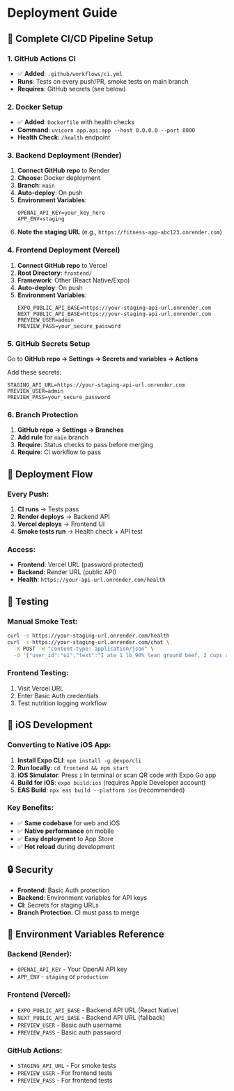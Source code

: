 # Deployment Guide

## 🚀 Complete CI/CD Pipeline Setup

### 1. GitHub Actions CI
- ✅ **Added**: `.github/workflows/ci.yml`
- **Runs**: Tests on every push/PR, smoke tests on main branch
- **Requires**: GitHub secrets (see below)

### 2. Docker Setup
- ✅ **Added**: `Dockerfile` with health checks
- **Command**: `uvicorn app.api:app --host 0.0.0.0 --port 8000`
- **Health Check**: `/health` endpoint

### 3. Backend Deployment (Render)
1. **Connect GitHub repo** to Render
2. **Choose**: Docker deployment
3. **Branch**: `main`
4. **Auto-deploy**: On push
5. **Environment Variables**:
   ```
   OPENAI_API_KEY=your_key_here
   APP_ENV=staging
   ```
6. **Note the staging URL** (e.g., `https://fitness-app-abc123.onrender.com`)

### 4. Frontend Deployment (Vercel)
1. **Connect GitHub repo** to Vercel
2. **Root Directory**: `frontend/`
3. **Framework**: Other (React Native/Expo)
4. **Auto-deploy**: On push
5. **Environment Variables**:
   ```
   EXPO_PUBLIC_API_BASE=https://your-staging-api-url.onrender.com
   NEXT_PUBLIC_API_BASE=https://your-staging-api-url.onrender.com
   PREVIEW_USER=admin
   PREVIEW_PASS=your_secure_password
   ```

### 5. GitHub Secrets Setup
Go to **GitHub repo → Settings → Secrets and variables → Actions**

Add these secrets:
```
STAGING_API_URL=https://your-staging-api-url.onrender.com
PREVIEW_USER=admin
PREVIEW_PASS=your_secure_password
```

### 6. Branch Protection
1. **GitHub repo → Settings → Branches**
2. **Add rule** for `main` branch
3. **Require**: Status checks to pass before merging
4. **Require**: CI workflow to pass

## 🔄 Deployment Flow

### Every Push:
1. **CI runs** → Tests pass
2. **Render deploys** → Backend API
3. **Vercel deploys** → Frontend UI
4. **Smoke tests run** → Health check + API test

### Access:
- **Frontend**: Vercel URL (password protected)
- **Backend**: Render URL (public API)
- **Health**: `https://your-api-url.onrender.com/health`

## 🧪 Testing

### Manual Smoke Test:
```bash
curl -s https://your-staging-url.onrender.com/health
curl -s https://your-staging-url.onrender.com/chat \
  -X POST -H "content-type: application/json" \
  -d '{"user_id":"u1","text":"I ate 1 lb 90% lean ground beef, 2 cups rice"}'
```

### Frontend Testing:
1. Visit Vercel URL
2. Enter Basic Auth credentials
3. Test nutrition logging workflow

## 📱 iOS Development

### Converting to Native iOS App:
1. **Install Expo CLI**: `npm install -g @expo/cli`
2. **Run locally**: `cd frontend && npm start`
3. **iOS Simulator**: Press `i` in terminal or scan QR code with Expo Go app
4. **Build for iOS**: `expo build:ios` (requires Apple Developer account)
5. **EAS Build**: `npx eas build --platform ios` (recommended)

### Key Benefits:
- ✅ **Same codebase** for web and iOS
- ✅ **Native performance** on mobile
- ✅ **Easy deployment** to App Store
- ✅ **Hot reload** during development

## 🔒 Security

- **Frontend**: Basic Auth protection
- **Backend**: Environment variables for API keys
- **CI**: Secrets for staging URLs
- **Branch Protection**: CI must pass to merge

## 📝 Environment Variables Reference

### Backend (Render):
- `OPENAI_API_KEY` - Your OpenAI API key
- `APP_ENV` - `staging` or `production`

### Frontend (Vercel):
- `EXPO_PUBLIC_API_BASE` - Backend API URL (React Native)
- `NEXT_PUBLIC_API_BASE` - Backend API URL (fallback)
- `PREVIEW_USER` - Basic auth username
- `PREVIEW_PASS` - Basic auth password

### GitHub Actions:
- `STAGING_API_URL` - For smoke tests
- `PREVIEW_USER` - For frontend tests
- `PREVIEW_PASS` - For frontend tests
